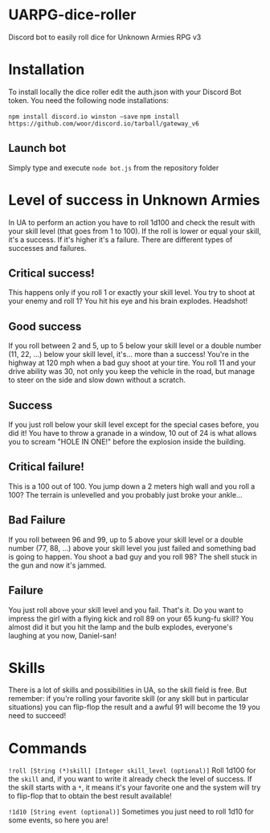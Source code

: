 # UARPG-dice-roller
Discord bot to easily roll dice for Unknown Armies RPG v3

# Installation
To install locally the dice roller edit the auth.json with your Discord Bot token.
You need the following node installations:

`npm install discord.io winston –save`
`npm install https://github.com/woor/discord.io/tarball/gateway_v6`

## Launch bot
Simply type and execute `node bot.js` from the repository folder

# Level of success in Unknown Armies
In UA to perform an action you have to roll 1d100 and check the result with your skill level (that goes from 1 to 100). If the roll is lower or equal your skill, it's a success. If it's higher it's a failure. There are different types of successes and failures.

## Critical success!
This happens only if you roll 1 or exactly your skill level.
You try to shoot at your enemy and roll 1? You hit his eye and his brain explodes. Headshot!

## Good success
If you roll between 2 and 5, up to 5 below your skill level or a double number (11, 22, ...) below your skill level, it's... more than a success!
You're in the highway at 120 mph when a bad guy shoot at your tire. You roll 11 and your drive ability was 30, not only you keep the vehicle in the road, but manage to steer on the side and slow down without a scratch.

## Success
If you just roll below your skill level except for the special cases before, you did it!
You have to throw a granade in a window, 10 out of 24 is what allows you to scream "HOLE IN ONE!" before the explosion inside the building.

## Critical failure!
This is a 100 out of 100.
You jump down a 2 meters high wall and you roll a 100? The terrain is unlevelled and you probably just broke your ankle...

## Bad Failure
If you roll between 96 and 99, up to 5 above your skill level or a double number (77, 88, ...) above your skill level you just failed and something bad is going to happen.
You shoot a bad guy and you roll 98? The shell stuck in the gun and now it's jammed.

## Failure
You just roll above your skill level and you fail. That's it.
Do you want to impress the girl with a flying kick and roll 89 on your 65 kung-fu skill? You almost did it but you hit the lamp and the bulb explodes, everyone's laughing at you now, Daniel-san!

# Skills
There is a lot of skills and possibilities in UA, so the skill field is free. But remember: if you're rolling your favorite skill (or any skill but in particular situations) you can flip-flop the result and a awful 91 will become the 19 you need to succeed!

# Commands
`!roll [String (*)skill] [Integer skill_level (optional)]`
Roll 1d100 for the `skill` and, if you want to write it already check the level of success.
If the skill starts with a `*`, it means it's your favorite one and the system will try to flip-flop that to obtain the best result available!

`!1d10 [String event (optional)]`
Sometimes you just need to roll 1d10 for some events, so here you are! 
